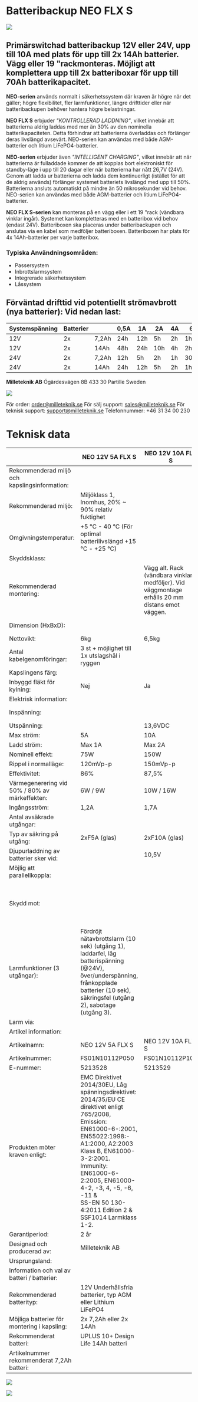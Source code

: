 # **Batteribackup NEO FLX S**

![](_page_0_Picture_1.jpeg)

## **Primärswitchad batteribackup 12V eller 24V, upp till 10A med plats för upp till 2x 14Ah batterier. Vägg eller 19 "rackmonteras. Möjligt att komplettera upp till 2x batteriboxar för upp till 70Ah batterikapacitet.**

**NEO-serien** används normalt i säkerhetssystem där kraven är högre när det gäller; högre flexibilitet, fler larmfunktioner, längre drifttider eller när batteribackupen behöver hantera högre belastningar.

**NEO FLX S** erbjuder *"KONTROLLERAD LADDNING"*, vilket innebär att batterierna aldrig laddas med mer än 30% av den nominella batterikapaciteten. Detta förhindrar att batterierna överladdas och förlänger deras livslängd avsevärt. NEO-serien kan användas med både AGM-batterier och litium LiFePO4-batterier.

**NEO-serien** erbjuder även *"INTELLIGENT CHARGING"*, vilket innebär att när batterierna är fulladdade kommer de att kopplas bort elektroniskt för standby-läge i upp till 20 dagar eller när batterierna har nått 26,7V (24V). Genom att ladda ur batterierna och ladda dem kontinuerligt (istället för att de aldrig används) förlänger systemet batteriets livslängd med upp till 50%. Batterierna ansluts automatiskt på mindre än 50 mikrosekunder vid behov. NEO-serien kan användas med både AGM-batterier och litium LiFePO4-batterier.

**NEO FLX S-serien** kan monteras på en vägg eller i ett 19 "rack (vändbara vinklar ingår). Systemet kan kompletteras med en batteribox vid behov (endast 24V). Batteriboxen ska placeras under batteribackupen och anslutas via en kabel som medföljer batteriboxen. Batteriboxen har plats för 4x 14Ah-batterier per varje batteribox.

### **Typiska Användningsområden:**

- Passersystem
- Inbrottslarmsystem
- Integrerade säkerhetssystem
- Låssystem

## Förväntad drifttid vid potentiellt strömavbrott (nya batterier): Vid nedan last:

| Systemspänning | Batterier |       | 0,5A | 1A  | 2A  | 4A | 6A    | 8A    |
|----------------|-----------|-------|------|-----|-----|----|-------|-------|
| 12V            | 2x        | 7,2Ah | 24h  | 12h | 5h  | 2h | 1h    | 30min |
| 12V            | 2x        | 14Ah  | 48h  | 24h | 10h | 4h | 2h    | 1,5h  |
| 24V            | 2x        | 7,2Ah | 12h  | 5h  | 2h  | 1h | 30min | 15min |
| 24V            | 2x        | 14Ah  | 24h  | 12h | 5h  | 2h | 1h    | 45min |

**Milleteknik AB** Ögärdesvägen 8B 433 30 Partille Sweden

![](_page_0_Picture_16.jpeg)

För order: order@milleteknik.se För sälj support: sales@milleteknik.se För teknisk support: support@milleteknik.se Telefonnummer: +46 31 34 00 230

# **Teknisk data**

|                                                | NEO 12V 5A FLX S                                                                                                                                                                                                                                                                                             | NEO 12V 10A FLX S                                                                               | NEO 24V 3A FLX S    | NEO 24V 5A FLX S                                                                   | NEO 24V 10A FLX S |  |  |  |  |
|------------------------------------------------|--------------------------------------------------------------------------------------------------------------------------------------------------------------------------------------------------------------------------------------------------------------------------------------------------------------|-------------------------------------------------------------------------------------------------|---------------------|------------------------------------------------------------------------------------|-------------------|--|--|--|--|
| Rekommenderad miljö och kapslingsinformation:  |                                                                                                                                                                                                                                                                                                              |                                                                                                 |                     |                                                                                    |                   |  |  |  |  |
| Rekommenderad miljö:                           | Miljöklass 1, Inomhus, 20% ~ 90% relativ fuktighet                                                                                                                                                                                                                                                           |                                                                                                 |                     |                                                                                    |                   |  |  |  |  |
| Omgivningstemperatur:                          | +5 °C - 40 °C (För optimal batterilivslängd +15 °C - +25 °C)                                                                                                                                                                                                                                                 |                                                                                                 |                     |                                                                                    |                   |  |  |  |  |
| Skyddsklass:                                   |                                                                                                                                                                                                                                                                                                              |                                                                                                 | IP32                |                                                                                    |                   |  |  |  |  |
| Rekommenderad montering:                       |                                                                                                                                                                                                                                                                                                              | Vägg alt. Rack (vändbara vinklar medföljer). Vid väggmontage erhålls 20 mm distans emot väggen. |                     |                                                                                    |                   |  |  |  |  |
| Dimension (HxBxD):                             |                                                                                                                                                                                                                                                                                                              |                                                                                                 | 222x437x145mm (5HE) |                                                                                    |                   |  |  |  |  |
| Nettovikt:                                     | 6kg                                                                                                                                                                                                                                                                                                          | 6,5kg                                                                                           | 6kg                 | 6,5kg                                                                              | 7kg               |  |  |  |  |
| Antal kabelgenomföringar:                      | 3 st + möjlighet till 1x utslagshål i ryggen                                                                                                                                                                                                                                                                 |                                                                                                 |                     |                                                                                    |                   |  |  |  |  |
| Kapslingens färg:                              |                                                                                                                                                                                                                                                                                                              |                                                                                                 | Svart               |                                                                                    |                   |  |  |  |  |
| Inbyggd fläkt för kylning:                     | Nej                                                                                                                                                                                                                                                                                                          | Ja                                                                                              | Nej                 | Ja                                                                                 | Ja                |  |  |  |  |
| Elektrisk information:                         |                                                                                                                                                                                                                                                                                                              |                                                                                                 |                     |                                                                                    |                   |  |  |  |  |
| Inspänning:                                    |                                                                                                                                                                                                                                                                                                              |                                                                                                 | 110V-264VAC/47-63Hz |                                                                                    |                   |  |  |  |  |
| Utspänning:                                    |                                                                                                                                                                                                                                                                                                              | 13,6VDC                                                                                         |                     | 27,3VDC                                                                            |                   |  |  |  |  |
| Max ström:                                     | 5A                                                                                                                                                                                                                                                                                                           | 10A                                                                                             | 3A                  | 5A                                                                                 | 10A               |  |  |  |  |
| Ladd ström:                                    | Max 1A                                                                                                                                                                                                                                                                                                       | Max 2A                                                                                          | Max 1A              | Max 1,5A                                                                           | Max 2A            |  |  |  |  |
| Nominell effekt:                               | 75W                                                                                                                                                                                                                                                                                                          | 150W                                                                                            | 75W                 | 156W                                                                               | 240W              |  |  |  |  |
| Rippel i normalläge:                           | 120mVp-p                                                                                                                                                                                                                                                                                                     | 150mVp-p                                                                                        | 150mVp-p            | 200mVp-p                                                                           | 200mVp-p          |  |  |  |  |
| Effektivitet:                                  | 86%                                                                                                                                                                                                                                                                                                          | 87,5%                                                                                           | 88,5%               | 89%                                                                                | 89%               |  |  |  |  |
| Värmegenerering vid 50% / 80% av märkeffekten: | 6W / 9W                                                                                                                                                                                                                                                                                                      | 10W / 16W                                                                                       | 5W / 9W             | 8W / 13W                                                                           | 17W / 27W         |  |  |  |  |
| Ingångsström:                                  | 1,2A                                                                                                                                                                                                                                                                                                         | 1,7A                                                                                            | 1,2A                | 1,7A                                                                               | 2A                |  |  |  |  |
| Antal avsäkrade utgångar:                      |                                                                                                                                                                                                                                                                                                              |                                                                                                 | 2 st                |                                                                                    |                   |  |  |  |  |
| Typ av säkring på utgång:                      | 2xF5A (glas)                                                                                                                                                                                                                                                                                                 | 2xF10A (glas)                                                                                   | 2xF3A (glas)        | 2xF5A (glas)                                                                       | 2xF10A (glas)     |  |  |  |  |
| Djupurladdning av batterier sker vid:          |                                                                                                                                                                                                                                                                                                              | 10,5V                                                                                           |                     | 21V                                                                                |                   |  |  |  |  |
| Möjlig att parallellkoppla:                    |                                                                                                                                                                                                                                                                                                              |                                                                                                 | Ja                  |                                                                                    |                   |  |  |  |  |
| Skydd mot:                                     |                                                                                                                                                                                                                                                                                                              |                                                                                                 |                     | Överlast, Överspänning, Övertemperatur, Kortslutning & Djupurladdning av batterier |                   |  |  |  |  |
| Larmfunktioner (3 utgångar):                   | Fördröjt nätavbrottslarm (10 sek) (utgång 1), laddarfel, låg batterispänning (@24V), över/underspänning,<br>frånkopplade batterier (10 sek), säkringsfel (utgång 2), sabotage (utgång 3).                                                                                                                    |                                                                                                 |                     |                                                                                    |                   |  |  |  |  |
| Larm via:                                      |                                                                                                                                                                                                                                                                                                              |                                                                                                 | Växlande relä       |                                                                                    |                   |  |  |  |  |
| Artikel information:                           |                                                                                                                                                                                                                                                                                                              |                                                                                                 |                     |                                                                                    |                   |  |  |  |  |
| Artikelnamn:                                   | NEO 12V 5A FLX S                                                                                                                                                                                                                                                                                             | NEO 12V 10A FLX S                                                                               | NEO 24V 3A FLX S    | NEO 24V 5A FLX S                                                                   | NEO 24V 10A FLX S |  |  |  |  |
| Artikelnummer:                                 | FS01N10112P050                                                                                                                                                                                                                                                                                               | FS01N10112P100                                                                                  | FS01N10124P030      | FS01N10124P050                                                                     | FS01N10124P100    |  |  |  |  |
| E-nummer:                                      | 5213528                                                                                                                                                                                                                                                                                                      | 5213529                                                                                         | 5213530             | 5213531                                                                            | 5213532           |  |  |  |  |
| Produkten möter kraven enligt:                 | EMC Direktivet 2014/30EU, Låg spänningsdirektivet: 2014/35/EU CE direktivet enligt 765/2008, Emission: EN61000-6-:2001,<br>EN55022:1998:-A1:2000, A2:2003 Klass B, EN61000-3-2:2001. Immunity: EN61000-6-2:2005, EN61000-4-2, -3, 4, -5, -6, -11 &<br>SS-EN 50 130-4:2011 Edition 2 & SSF1014 Larmklass 1-2. |                                                                                                 |                     |                                                                                    |                   |  |  |  |  |
| Garantiperiod:                                 | 2 år                                                                                                                                                                                                                                                                                                         |                                                                                                 |                     |                                                                                    |                   |  |  |  |  |
| Designad och producerad av:                    | Milleteknik AB                                                                                                                                                                                                                                                                                               |                                                                                                 |                     |                                                                                    |                   |  |  |  |  |
| Ursprungsland:                                 |                                                                                                                                                                                                                                                                                                              |                                                                                                 | Sverige             |                                                                                    |                   |  |  |  |  |
| Information och val av batteri / batterier:    |                                                                                                                                                                                                                                                                                                              |                                                                                                 |                     |                                                                                    |                   |  |  |  |  |
| Rekommenderad batterityp:                      | 12V Underhållsfria batterier, typ AGM eller Lithium LiFePO4                                                                                                                                                                                                                                                  |                                                                                                 |                     |                                                                                    |                   |  |  |  |  |
| Möjliga batterier för montering i kapsling:    | 2x 7,2Ah eller 2x 14Ah                                                                                                                                                                                                                                                                                       |                                                                                                 |                     |                                                                                    |                   |  |  |  |  |
| Rekommenderat batteri:                         | UPLUS 10+ Design Life 14Ah batteri                                                                                                                                                                                                                                                                           |                                                                                                 |                     |                                                                                    |                   |  |  |  |  |
| Artikelnummer rekommenderat 7,2Ah batteri:     |                                                                                                                                                                                                                                                                                                              |                                                                                                 | MT113-12V07-01      |                                                                                    |                   |  |  |  |  |

![](_page_1_Picture_2.jpeg)

![](_page_1_Picture_3.jpeg)